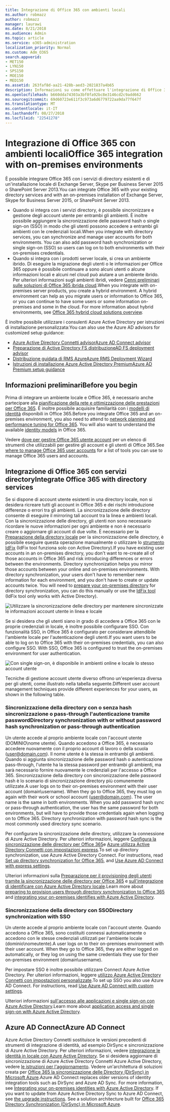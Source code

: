 ```yaml
---
title: Integrazione di Office 365 con ambienti locali
ms.author: robmazz
author: robmazz
manager: laurawi
ms.date: 8/21/2018
ms.audience: Admin
ms.topic: article
ms.service: o365-administration
localization_priority: Normal
ms.custom: Adm_O365
search.appverid:
- MET150
- LYN150
- SPS150
- MOE150
- MED150
ms.assetid: 263faf8d-aa21-428b-aed3-2021837a4b65
description: Informazioni su come effettuare l'integrazione di Office 365 con i servizi di directory esistenti.
ms.openlocfilehash: b660dda74303a3bf0fa92bc8e3146cd2c9add662
ms.sourcegitcommit: 69d60723e611f3c973a6d6779722aa9da77f647f
ms.translationtype: MT
ms.contentlocale: it-IT
ms.lasthandoff: 08/27/2018
ms.locfileid: "22541278"
---
```

# <a name="office-365-integration-with-on-premises-environments"></a><span data-ttu-id="38e71-103">Integrazione di Office 365 con ambienti locali</span><span class="sxs-lookup"><span data-stu-id="38e71-103">Office 365 integration with on-premises environments</span></span>

<span data-ttu-id="38e71-104">È possibile integrare Office 365 con i servizi di directory esistenti e di un'installazione locale di Exchange Server, Skype per Business Server 2015 o SharePoint Server 2013.</span><span class="sxs-lookup"><span data-stu-id="38e71-104">You can integrate Office 365 with your existing directory services and with an on-premises installation of Exchange Server, Skype for Business Server 2015, or SharePoint Server 2013.</span></span>
  
 - <span data-ttu-id="38e71-p101">Quando si integra con i servizi directory, è possibile sincronizzare e gestione degli account utente per entrambi gli ambienti. È inoltre possibile aggiungere la sincronizzazione delle password hash o single sign-on (SSO) in modo che gli utenti possono accedere a entrambi gli ambienti con le credenziali locali.</span><span class="sxs-lookup"><span data-stu-id="38e71-p101">When you integrate with directory services, you can synchronize and manage user accounts for both environments. You can also add password hash synchronization or single sign-on (SSO) so users can log on to both environments with their on-premises credentials.</span></span>
 - <span data-ttu-id="38e71-p102">Quando si integra con i prodotti server locale, si crea un ambiente ibrido. Di eseguire la migrazione degli utenti o le informazioni per Office 365 oppure è possibile continuare a sono alcuni utenti o alcune informazioni locali e alcuni nel cloud può aiutare a un ambiente ibrido. Per ulteriori informazioni sugli ambienti ibridi, vedere [Cenni preliminari sulle soluzioni di Office 365 ibrida cloud](https://support.office.com/article/59616fab-acdb-40e9-b414-cf0c965c80b7).</span><span class="sxs-lookup"><span data-stu-id="38e71-p102">When you integrate with on-premises server products, you create a hybrid environment. A hybrid environment can help as you migrate users or information to Office 365, or you can continue to have some users or some information on-premises and some in the cloud. For more information about hybrid environments, see [Office 365 hybrid cloud solutions overview](https://support.office.com/article/59616fab-acdb-40e9-b414-cf0c965c80b7).</span></span>

<span data-ttu-id="38e71-110">È inoltre possibile utilizzare i consulenti Azure Active Directory per istruzioni di installazione personalizzata:</span><span class="sxs-lookup"><span data-stu-id="38e71-110">You can also use the Azure AD advisors for customized setup guidance:</span></span>
- [<span data-ttu-id="38e71-111">Azure Active Directory Connetti advisor</span><span class="sxs-lookup"><span data-stu-id="38e71-111">Azure AD Connect advisor</span></span>](https://aka.ms/aadconnectpwsync)
- [<span data-ttu-id="38e71-112">Preparazione di Active Directory FS distribuzione</span><span class="sxs-lookup"><span data-stu-id="38e71-112">AD FS deployment advisor</span></span>](https://aka.ms/adfsguidance)
- [<span data-ttu-id="38e71-113">Distribuzione guidata di RMS Azure</span><span class="sxs-lookup"><span data-stu-id="38e71-113">Azure RMS Deployment Wizard</span></span>](https://aka.ms/azuremsguidance)
- [<span data-ttu-id="38e71-114">Istruzioni di installazione Azure Active Directory Premium</span><span class="sxs-lookup"><span data-stu-id="38e71-114">Azure AD Premium setup guidance</span></span>](https://aka.ms/aadpguidance)
   
## <a name="before-you-begin"></a><span data-ttu-id="38e71-115">Informazioni preliminari</span><span class="sxs-lookup"><span data-stu-id="38e71-115">Before you begin</span></span>
<span data-ttu-id="38e71-p103">Prima di integrare un ambiente locale e Office 365, è necessario anche partecipare alla [pianificazione della rete e ottimizzazione delle prestazioni per Office 365](network-planning-and-performance.md). È inoltre possibile acquisire familiarità con i [modelli di identità](about-office-365-identity.md) disponibili in Office 365.</span><span class="sxs-lookup"><span data-stu-id="38e71-p103">Before you integrate Office 365 and an on-premises environment, you also need to attend to [network planning and performance tuning for Office 365](network-planning-and-performance.md). You will also want to understand the available [identity models](about-office-365-identity.md) in Office 365.</span></span> 

<span data-ttu-id="38e71-118">Vedere [dove per gestire Office 365 utente account](manage-office-365-accounts.md) per un elenco di strumenti che utilizzabili per gestire gli account e gli utenti di Office 365.</span><span class="sxs-lookup"><span data-stu-id="38e71-118">See [where to manage Office 365 user accounts](manage-office-365-accounts.md) for a list of tools you can use to manage Office 365 users and accounts.</span></span> 
  
## <a name="integrate-office-365-with-directory-services"></a><span data-ttu-id="38e71-119">Integrazione di Office 365 con servizi directory</span><span class="sxs-lookup"><span data-stu-id="38e71-119">Integrate Office 365 with directory services</span></span>
<span data-ttu-id="38e71-p104">Se si dispone di account utente esistenti in una directory locale, non si desidera ricreare tutti gli account in Office 365 e dei rischi introduzione differenze o errori tra gli ambienti. La sincronizzazione delle directory consente di eseguire il mirroring tali account tra la linea e ambienti locali. Con la sincronizzazione delle directory, gli utenti non sono necessario ricordare le nuove informazioni per ogni ambiente e non è necessario creare o aggiornare gli account di due volte. È necessario per la [Preparazione della directory locale](prepare-for-directory-synchronization.md) per la sincronizzazione delle directory, è possibile eseguire questa operazione manualmente o utilizzare lo [strumento IdFix](install-and-run-idfix.md) (IdFix tool funziona solo con Active Directory).</span><span class="sxs-lookup"><span data-stu-id="38e71-p104">If you have existing user accounts in an on-premises directory, you don't want to re-create all of those accounts in Office 365 and risk introducing differences or errors between the environments. Directory synchronization helps you mirror those accounts between your online and on-premises environments. With directory synchronization, your users don't have to remember new information for each environment, and you don't have to create or update accounts twice. You will need to [prepare your on-premises directory](prepare-for-directory-synchronization.md) for directory synchronization, you can do this manually or use the [IdFix tool](install-and-run-idfix.md) (IdFix tool only works with Active Directory).</span></span> 
  
![Utilizzare la sincronizzazione delle directory per mantenere sincronizzate le informazioni account utente in linea e locale](media/a64af0d0-9be6-46b1-8727-277e683abf5e.png)
  
<span data-ttu-id="38e71-p105">Se si desidera che gli utenti siano in grado di accedere a Office 365 con le proprie credenziali in locale, è inoltre possibile configurare SSO. Con funzionalità SSO, in Office 365 è configurato per considerare attendibile l'ambiente locale per l'autenticazione degli utenti.</span><span class="sxs-lookup"><span data-stu-id="38e71-p105">If you want users to be able to log on to Office 365 with their on-premises credentials, you can also configure SSO. With SSO, Office 365 is configured to trust the on-premises environment for user authentication.</span></span>
  
![Con single sign-on, è disponibile in ambienti online e locale lo stesso account utente](media/d76235f2-8a53-405e-b8ef-dfa4cfc208b8.png)
  
<span data-ttu-id="38e71-128">Tecniche di gestione account utente diverso offrono un'esperienza diversa per gli utenti, come illustrato nella tabella seguente.</span><span class="sxs-lookup"><span data-stu-id="38e71-128">Different user account management techniques provide different experiences for your users, as shown in the following table.</span></span>
 
### <a name="directory-synchronization-with-or-without-password-hash-synchronization-or-pass-through-authentication"></a><span data-ttu-id="38e71-129">**Sincronizzazione della directory con o senza hash sincronizzazione o pass-through l'autenticazione tramite password**</span><span class="sxs-lookup"><span data-stu-id="38e71-129">**Directory synchronization with or without password hash synchronization or pass-through authentication**</span></span>
<span data-ttu-id="38e71-p106">Un utente accede al proprio ambiente locale con l'account utente (DOMINIO\nome utente). Quando accedono a Office 365, è necessario accedere nuovamente con il proprio account di lavoro o della scuola (user@domain.com). Il nome utente è la stessa in entrambi gli ambienti. Quando si aggiunta sincronizzazione delle password hash o autenticazione pass-through, l'utente ha la stessa password per entrambi gli ambienti, ma sarà necessario fornire nuovamente le credenziali per l'accesso a Office 365. Sincronizzazione della directory con sincronizzazione delle password hash è lo scenario di sincronizzazione directory più comunemente utilizzate.</span><span class="sxs-lookup"><span data-stu-id="38e71-p106">A user logs on to their on-premises environment with their user account (domain\username). When they go to Office 365, they must log on again with their work or school account (user@domain.com). The user name is the same in both environments. When you add password hash sync or pass-through authentication, the user has the same password for both environments, but will have to provide those credentials again when logging on to Office 365. Directory synchronization with password hash sync is the most commonly used directory sync scenario.</span></span>

<span data-ttu-id="38e71-p107">Per configurare la sincronizzazione delle directory, utilizzare la connessione di Azure Active Directory. Per ulteriori informazioni, leggere [Configura la sincronizzazione delle directory per Office 365](set-up-directory-synchronization.md)e [Azure utilizza Active Directory Connetti con impostazioni express](https://go.microsoft.com/fwlink/p/?LinkId=698537).</span><span class="sxs-lookup"><span data-stu-id="38e71-p107">To set up directory synchronization, use Azure Active Directory Connect. For instructions, read [Set up directory synchronization for Office 365](set-up-directory-synchronization.md), and [Use Azure AD Connect with express settings](https://go.microsoft.com/fwlink/p/?LinkId=698537).</span></span>

<span data-ttu-id="38e71-137">Ulteriori informazioni sulla [Preparazione per il provisioning degli utenti tramite la sincronizzazione delle directory per Office 365](prepare-for-directory-synchronization.md) e [sull'integrazione di identificare con Azure Active Directory locale](https://go.microsoft.com/fwlink/?LinkId=518101).</span><span class="sxs-lookup"><span data-stu-id="38e71-137">Learn more about [preparing to provision users through directory synchronization to Office 365](prepare-for-directory-synchronization.md) and [integrating your on-premises identifies with Azure Active Directory](https://go.microsoft.com/fwlink/?LinkId=518101).</span></span>

### <a name="directory-synchronization-with-sso"></a><span data-ttu-id="38e71-138">**Sincronizzazione della directory con SSO**</span><span class="sxs-lookup"><span data-stu-id="38e71-138">**Directory synchronization with SSO**</span></span>
<span data-ttu-id="38e71-p108">Un utente accede al proprio ambiente locale con l'account utente. Quando accedono a Office 365, sono costituiti connessi automaticamente o accedono con le stesse credenziali utilizzati per l'ambiente locale (dominio\nomeutente).</span><span class="sxs-lookup"><span data-stu-id="38e71-p108">A user logs on to their on-premises environment with their user account. When they go to Office 365, they are either logged on automatically, or they log on using the same credentials they use for their on-premises environment (domain\username).</span></span>

<span data-ttu-id="38e71-p109">Per impostare SSO è inoltre possibile utilizzare Connect Azure Active Directory. Per ulteriori informazioni, leggere [utilizzo Azure Active Directory Connetti con impostazioni personalizzate](https://go.microsoft.com/fwlink/p/?LinkID=698430).</span><span class="sxs-lookup"><span data-stu-id="38e71-p109">To set up SSO you also use Azure AD Connect. For instructions, read [Use Azure AD Connect with custom settings](https://go.microsoft.com/fwlink/p/?LinkID=698430).</span></span>

<span data-ttu-id="38e71-143">Ulteriori informazioni [sull'accesso alle applicazioni e single sign-on con Azure Active Directory](https://go.microsoft.com/fwlink/p/?LinkId=698604).</span><span class="sxs-lookup"><span data-stu-id="38e71-143">Learn more about [application access and single sign-on with Azure Active Directory](https://go.microsoft.com/fwlink/p/?LinkId=698604).</span></span>

## <a name="azure-ad-connect"></a><span data-ttu-id="38e71-144">Azure AD Connect</span><span class="sxs-lookup"><span data-stu-id="38e71-144">Azure AD Connect</span></span>
<span data-ttu-id="38e71-p110">Azure Active Directory Connetti sostituisce le versioni precedenti di strumenti di integrazione di identità, ad esempio DirSync e sincronizzazione di Azure Active Directory. Per ulteriori informazioni, vedere [integrazione le identità in locale con Azure Active Directory](https://go.microsoft.com/fwlink/p/?LinkId=527969). Se si desidera aggiornare di sincronizzazione di Azure Active Directory Connetti Azure Active Directory, vedere [le istruzioni per l'aggiornamento](https://go.microsoft.com/fwlink/p/?LinkId=733240). Vedere un'architettura di soluzioni creata per [Office 365 la sincronizzazione delle Directory (DirSync) in Microsoft Azure](https://go.microsoft.com/fwlink/?LinkId=517887).</span><span class="sxs-lookup"><span data-stu-id="38e71-p110">Azure AD Connect replaces older versions of identity integration tools such as DirSync and Azure AD Sync. For more information, see [Integrating your on-premises identities with Azure Active Directory](https://go.microsoft.com/fwlink/p/?LinkId=527969). If you want to update from Azure Active Directory Sync to Azure AD Connect, see [the upgrade instructions](https://go.microsoft.com/fwlink/p/?LinkId=733240). See a solution architecture built for [Office 365 Directory Synchronization (DirSync) in Microsoft Azure](https://go.microsoft.com/fwlink/?LinkId=517887).</span></span>